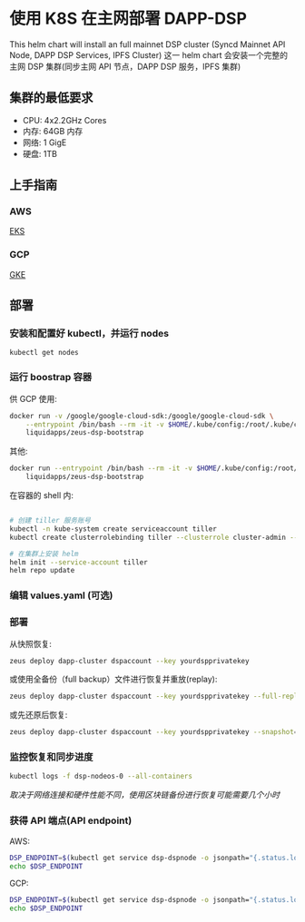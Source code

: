 # 使用 K8S 在主网部署 DAPP-DSP
This helm chart will install an full mainnet DSP cluster (Syncd Mainnet API Node, DAPP DSP Services, IPFS Cluster)
这一 helm chart 会安装一个完整的主网 DSP 集群(同步主网 API 节点，DAPP DSP 服务，IPFS 集群)

## 集群的最低要求

* CPU: 4x2.2GHz Cores
* 内存: 64GB 内存
* 网络: 1 GigE
* 硬盘: 1TB

## 上手指南
### AWS
[EKS](https://docs.aws.amazon.com/eks/latest/userguide/getting-started.html)

### GCP 
[GKE](https://cloud.google.com/kubernetes-engine/docs/quickstart)

## 部署
###  安装和配置好 kubectl，并运行 nodes
```
kubectl get nodes
```
### 运行 boostrap 容器 
供 GCP 使用:
```bash
docker run -v /google/google-cloud-sdk:/google/google-cloud-sdk \
    --entrypoint /bin/bash --rm -it -v $HOME/.kube/config:/root/.kube/config \
    liquidapps/zeus-dsp-bootstrap 
```

其他:
```bash
docker run --entrypoint /bin/bash --rm -it -v $HOME/.kube/config:/root/.kube/config \
    liquidapps/zeus-dsp-bootstrap 
```

在容器的 shell 内:
```bash

# 创建 tiller 服务账号
kubectl -n kube-system create serviceaccount tiller
kubectl create clusterrolebinding tiller --clusterrole cluster-admin --serviceaccount=kube-system:tiller

# 在集群上安装 helm
helm init --service-account tiller
helm repo update
```

### 编辑 values.yaml (可选)
### 部署
从快照恢复:
```bash
zeus deploy dapp-cluster dspaccount --key yourdspprivatekey
```
或使用全备份（full backup）文件进行恢复并重放(replay):
```bash
zeus deploy dapp-cluster dspaccount --key yourdspprivatekey --full-replay=true 
```
或先还原后恢复:
```bash
zeus deploy dapp-cluster dspaccount --key yourdspprivatekey --snapshot=false
```

### 监控恢复和同步进度
```bash
kubectl logs -f dsp-nodeos-0 --all-containers
```
*取决于网络连接和硬件性能不同，使用区块链备份进行恢复可能需要几个小时*


### 获得 API 端点(API endpoint) 
AWS:
```bash
DSP_ENDPOINT=$(kubectl get service dsp-dspnode -o jsonpath="{.status.loadBalancer.ingress[?(@.hostname)].hostname}"):3115
echo $DSP_ENDPOINT
```

GCP:
```bash
DSP_ENDPOINT=$(kubectl get service dsp-dspnode -o jsonpath="{.status.loadBalancer.ingress[0].ip}"):3115
echo $DSP_ENDPOINT
```